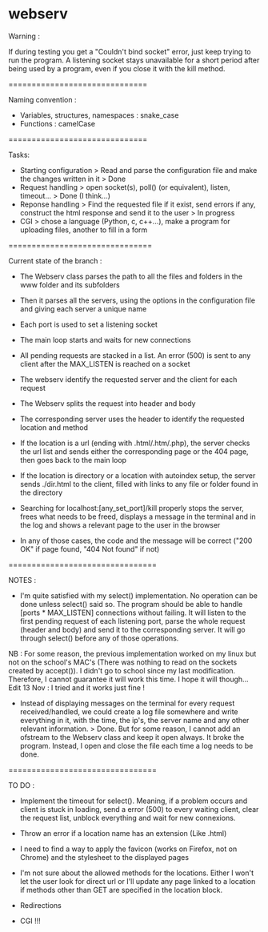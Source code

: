 # webserv

Warning :

If during testing you get a "Couldn't bind socket" error, just keep trying to run the program. A listening socket stays unavailable for a short period after being used by a program, even if you close it with the kill method.

==============================

Naming convention :

- Variables, structures, namespaces : snake_case
- Functions : camelCase

==============================

Tasks:

- Starting configuration > Read and parse the configuration file and make the changes written in it > Done
- Request handling > open socket(s), poll() (or equivalent), listen, timeout... > Done (I think...)
- Reponse handling > Find the requested file if it exist, send errors if any, construct the html response and send it to the user > In progress
- CGI > chose a language (Python, c, c++...), make a program for uploading files, another to fill in a form

===============================

Current state of the branch :

- The Webserv class parses the path to all the files and folders in the www folder and its subfolders

- Then it parses all the servers, using the options in the configuration file and giving each server a unique name

- Each port is used to set a listening socket

- The main loop starts and waits for new connections

- All pending requests are stacked in a list. An error (500) is sent to any client after the MAX_LISTEN is reached on a socket

- The webserv identify the requested server and the client for each request

- The Webserv splits the request into header and body

- The corresponding server uses the header to identify the requested location and method

- If the location is a url (ending with .html/.htm/.php), the server checks the url list and sends either the corresponding page or the 404 page, then goes back to the main loop

- If the location is directory or a location with autoindex setup, the server sends ./dir.html to the client, filled with links to any file or folder found in the directory

- Searching for localhost:[any_set_port]/kill properly stops the server, frees what needs to be freed, displays a message in the terminal and in the log and shows a relevant page to the user in the browser

- In any of those cases, the code and the message will be correct ("200 OK" if page found, "404 Not found" if not)

================================

NOTES :

- I'm quite satisfied with my select() implementation. No operation can be done unless select() said so. The program should be able to handle [ports * MAX_LISTEN] connections without failing. It will listen to the first pending request of each listening port, parse the whole request (header and body) and send it to the corresponding server. It will go through select() before any of those operations.

NB : For some reason, the previous implementation worked on my linux but not on the school's MAC's (There was nothing to read on the sockets created by accept()). I didn't go to school since my last modification. Therefore, I cannot guarantee it will work this time. I hope it will though...
Edit 13 Nov : I tried and it works just fine !

- Instead of displaying messages on the terminal for every request received/handled, we could create a log file somewhere and write everything in it, with the time, the ip's, the server name and any other relevant information. > Done. But for some reason, I cannot add an ofstream to the Webserv class and keep it open always. It broke the program. Instead, I open and close the file each time a log needs to be done.

================================

TO DO :

- Implement the timeout for select(). Meaning, if a problem occurs and client is stuck in loading, send a error (500) to every waiting client, clear the request list, unblock everything and wait for new connexions.

- Throw an error if a location name has an extension (Like .html)

- I need to find a way to apply the favicon (works on Firefox, not on Chrome) and the stylesheet to the displayed pages

- I'm not sure about the allowed methods for the locations. Either I won't let the user look for direct url or I'll update any page linked to a location if methods other than GET are specified in the location block.

- Redirections

- CGI !!!